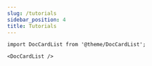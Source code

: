 ```yaml
---
slug: /tutorials
sidebar_position: 4
title: Tutorials
---
```


```mdx-code-block
import DocCardList from '@theme/DocCardList';

<DocCardList />
```
